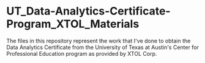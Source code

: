 # UT_Data-Analytics-Certificate-Program_XTOL_Materials




The files in this repository represent the work that I've done to obtain the Data Analytics Certificate from the University of Texas at Austin's Center for Professional Education program as provided by XTOL Corp.
